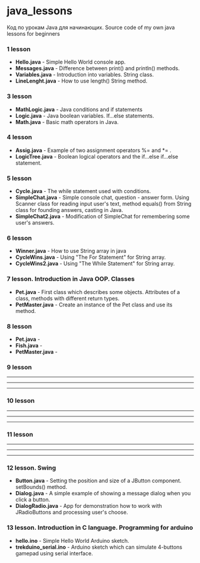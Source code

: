 # java_lessons
Код по урокам Java для начинающих.
Source code of my own java lessons for beginners
### 1 lesson 
* **Hello.java** - Simple Hello World console app.
* **Messages.java** - Difference between print() and println() methods.
* **Variables.java** - Introduction into variables. String class.
* **LineLenght.java** - How to use length() String method.
### 3 lesson
* **MathLogic.java** - Java conditions and if statements
* **Logic.java** - Java boolean variables. If...else statements.
* **Math.java** - Basic math operators in Java. 
### 4 lesson
* **Assig.java** - Example of two assignment operators %= and *= .
* **LogicTree.java** - Boolean logical operators and the if...else if...else statement.
### 5 lesson
* **Cycle.java** - The while statement used with conditions.
* **SimpleChat.java** - Simple console chat, question - answer form. Using Scanner class for reading input user's text, method equals() from String class for founding answers, casting in Java.
* **SimpleChat2.java** - Modification of SimpleChat for remembering some user's answers.
### 6 lesson
* **Winner.java** - How to use String array in java
* **CycleWins.java** - Using "The For Statement" for String array.
* **CycleWins2.java** - Using "The While Statement" for String array.
### 7 lesson. Introduction in Java OOP. Classes
* **Pet.java** - First class which describes some objects. Attributes of a class, methods with different return types.
* **PetMaster.java** - Create an instance of the Pet class and use its method.
### 8 lesson
* **Pet.java** - 
* **Fish.java** - 
* **PetMaster.java** -
### 9 lesson
* ** **
* ** ** 
* ** **
### 10 lesson
* ** **
* ** ** 
* ** **
### 11 lesson
* ** **
* ** ** 
* ** **
### 12 lesson. Swing
* **Button.java** - Setting the position and size of a JButton component. setBounds() method.
* **Dialog.java** - A simple example of showing a message dialog when you click a button.
* **DialogRadio.java** - App for demonstration how to work with JRadioButtons and processing user's choose.

### 13 lesson. Introduction in C language. Programming for arduino
* **hello.ino** - Simple Hello World Arduino sketch.
* **trekduino_serial.ino** - Arduino sketch which can simulate 4-buttons gamepad using serial interface.
